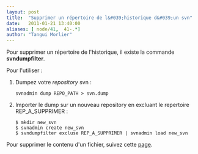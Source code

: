 ```yaml
---
layout: post
title:  "Supprimer un répertoire de l&#039;historique d&#039;un svn"
date:   2011-01-21 13:40:00
aliases: [ node/41,  41-.*]
author: "Tangui Morlier"
---
```

Pour supprimer un répertoire de l'historique, il existe la commande
**svndumpfilter**.

Pour l'utiliser :

1.  Dumpez votre *repository* svn :

        svnadmin dump REPO_PATH > svn.dump

2.  Importer le dump sur un nouveau repository en excluant le repertoire
    REP\_A\_SUPPRIMER :

        $ mkdir new_svn
        $ svnadmin create new_svn
        $ svndumpfilter excluse REP_A_SUPPRIMER | svnadmin load new_svn 

Pour supprimer le contenu d'un fichier, suivez cette
[page](//tutos.tangui.eu.org/node/36).

